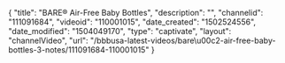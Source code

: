 {
    "title": "BARE&reg; Air-Free Baby Bottles",
    "description": "",
    "channelid": "111091684",
    "videoid": "110001015",
    "date_created": "1502524556",
    "date_modified": "1504049170",
    "type": "captivate",
    "layout": "channelVideo",
    "url": "\/bbbusa-latest-videos\/bare\u00c2-air-free-baby-bottles-3-notes\/111091684-110001015"
}